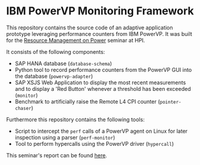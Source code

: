 # IBM PowerVP Monitoring Framework

This repository contains the source code of an adaptive application prototype leveraging performance counters from IBM PowerVP. It was built for the [Resource Management on Power](https://www.dcl.hpi.uni-potsdam.de/teaching/remapsem/) seminar at HPI.

It consists of the following components:

 - SAP HANA database (`database-schema`)
 - Python tool to record performance counters from the PowerVP GUI into the database (`powervp-adapter`)
 - SAP XSJS Web Application to display the most recent measurements and to display a 'Red Button' whenever a threshold has been exceeded (`monitor`)
 - Benchmark to artificially raise the Remote L4 CPI counter (`pointer-chaser`)

Furthermore this repository contains the following tools:
 - Script to intercept the `perf` calls of a PowerVP agent on Linux for later inspection using a parser (`perf-monitor`)
 - Tool to perform hypercalls using the PowerVP driver (`hypercall`)

This seminar's report can be found [here](report/powervp.pdf).
